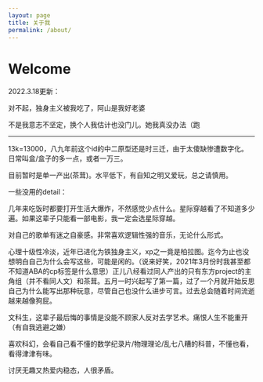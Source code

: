 ```yaml
---
layout: page
title: 关于我
permalink: /about/
---
```


# Welcome 

2022.3.18更新：

对不起，独身主义被我吃了，阿山是我好老婆

不是我意志不坚定，换个人我估计也没门儿。她我真没办法（跑

---

13k=13000，八九年前这个id的中二原型还是时三迁，由于太傻缺惨遭数字化。日常叫盒/盒子的多一点，或者一万三。

目前暂时是单一产出(茶茸)。水平低下，有自知之明又爱玩，总之请慎用。

一些没用的detail：

几年来吃饭时都要打开生活大爆炸，不然感觉少点什么。星际穿越看了不知道多少遍。如果这辈子只能看一部电影，我一定会选星际穿越。

对自己的歌单有迷之自豪感。非常喜欢逻辑性强的音乐，无论什么形式。

心理十级性冷淡，近年已进化为铁独身主义，xp之一竟是柏拉图。迄今为止也没想明白自己为什么会写这些，可能是闲的。（说来好笑，2021年3月份时我甚至都不知道ABA的cp标签是什么意思）正儿八经看过同人产出的只有东方project的主角组（并不看同人文）和茶茸。五月一时兴起写了第一篇，过了一个月就开始反思自己为什么能写出那种玩意，尽管自己也没什么进步可言。过去总会随着时间流逝越来越像狗屁。

文科生，这辈子最后悔的事情是没能不顾家人反对去学艺术。痛恨人生不能重开（有自我逃避之嫌）

喜欢科幻，会看自己看不懂的数学纪录片/物理理论/乱七八糟的科普，不懂也看，看得津津有味。

讨厌无趣又热爱内稳态，人很矛盾。

